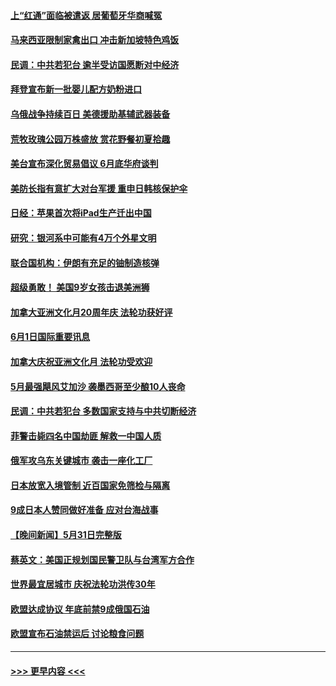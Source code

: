#### [上“红通”面临被遣返 居葡萄牙华商喊冤](../pages/prog202/a103444330.md?t=06020501) 
#### [马来西亚限制家禽出口 冲击新加坡特色鸡饭](../pages/prog202/a103444244.md?t=06020501) 
#### [民调：中共若犯台 逾半受访国愿断对中经济](../pages/prog202/a103444240.md?t=06020501) 
#### [拜登宣布新一批婴儿配方奶粉进口](../pages/prog202/a103444175.md?t=06020501) 
#### [乌俄战争持续百日 美德援助基辅武器装备](../pages/prog202/a103444241.md?t=06020501) 
#### [荒牧玫瑰公园万株盛放 赏花野餐初夏拾趣](../pages/prog202/a103444248.md?t=06020501) 
#### [美台宣布深化贸易倡议 6月底华府谈判](../pages/prog202/a103444116.md?t=06020501) 
#### [美防长指有意扩大对台军援 重申日韩核保护伞](../pages/prog202/a103444072.md?t=06020501) 
#### [日经：苹果首次将iPad生产迁出中国](../pages/prog202/a103444044.md?t=06020501) 
#### [研究：银河系中可能有4万个外星文明](../pages/prog202/a103443892.md?t=06020501) 
#### [联合国机构：伊朗有充足的铀制造核弹](../pages/prog202/a103443909.md?t=06020501) 
#### [超级勇敢！ 美国9岁女孩击退美洲狮](../pages/prog202/a103443900.md?t=06020501) 
#### [加拿大亚洲文化月20周年庆 法轮功获好评](../pages/prog202/a103443870.md?t=06020501) 
#### [6月1日国际重要讯息](../pages/prog202/a103443861.md?t=06020501) 
#### [加拿大庆祝亚洲文化月 法轮功受欢迎](../pages/prog202/a103443127.md?t=06020501) 
#### [5月最强飓风艾加沙 袭墨西哥至少酿10人丧命](../pages/prog202/a103443829.md?t=06020501) 
#### [民调：中共若犯台 多数国家支持与中共切断经济](../pages/prog202/a103443805.md?t=06020501) 
#### [菲警击毙四名中国劫匪 解救一中国人质](../pages/prog202/a103443783.md?t=06020501) 
#### [俄军攻乌东关键城市 袭击一座化工厂](../pages/prog202/a103443761.md?t=06020501) 
#### [日本放宽入境管制 近百国家免筛检与隔离](../pages/prog202/a103443636.md?t=06020501) 
#### [9成日本人赞同做好准备 应对台海战事](../pages/prog202/a103443635.md?t=06020501) 
#### [【晚间新闻】5月31日完整版](../pages/prog202/a103443598.md?t=06020501) 
#### [蔡英文：美国正规划国民警卫队与台湾军方合作](../pages/prog202/a103443545.md?t=06020501) 
#### [世界最宜居城市 庆祝法轮功洪传30年](../pages/prog202/a103443362.md?t=06020501) 
#### [欧盟达成协议 年底前禁9成俄国石油](../pages/prog202/a103443358.md?t=06020501) 
#### [欧盟宣布石油禁运后 讨论粮食问题](../pages/prog202/a103443360.md?t=06020501) 

----
#### [ >>> 更早内容 <<< ](../indexes/prog202-earlier.md)
